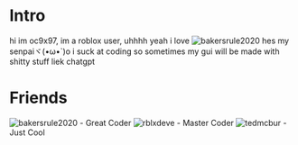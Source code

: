 # Intro
hi im oc9x97, im a roblox user, uhhhh yeah
i love ![bakersrule2020](https://www.github.com/bakersrule2020) hes my senpaiヾ(•ω•`)o
i suck at coding so sometimes my gui will be made with shitty stuff liek chatgpt

# Friends
![bakersrule2020](https://www.github.com/bakersrule2020) - Great Coder
![rblxdeve](https://github.com/rblxdeve) - Master Coder
![tedmcbur](https://github.com/tedmcbur) - Just Cool
